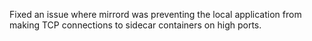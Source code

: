 Fixed an issue where mirrord was preventing the local application from making TCP connections to sidecar containers on high ports.
